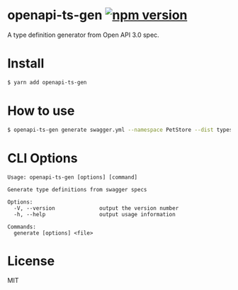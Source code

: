 # openapi-ts-gen [![npm version](https://badge.fury.io/js/openapi-ts-gen.svg)](https://badge.fury.io/js/openapi-ts-gen)
A type definition generator from Open API 3.0 spec.

# Install

```sh
$ yarn add openapi-ts-gen
```

# How to use
```sh
$ openapi-ts-gen generate swagger.yml --namespace PetStore --dist types
```

# CLI Options

```
Usage: openapi-ts-gen [options] [command]

Generate type definitions from swagger specs

Options:
  -V, --version              output the version number
  -h, --help                 output usage information

Commands:
  generate [options] <file>
```

# License
MIT
